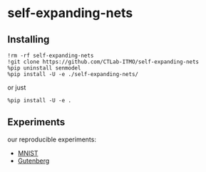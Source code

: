 # self-expanding-nets

## Installing

```shell
!rm -rf self-expanding-nets
!git clone https://github.com/CTLab-ITMO/self-expanding-nets 
%pip uninstall senmodel
%pip install -U -e ./self-expanding-nets/
```

or just

```shell
%pip install -U -e .
```

## Experiments
our reproducible experiments:
- [MNIST](https://colab.research.google.com/drive/1oeLnB_yudncUJFEMEM4lhDAbH3Mf6SZL?usp=sharing)
- [Gutenberg](https://colab.research.google.com/drive/1QtEhq8b_p4HR6aRlvaxHG5suqs5o_gzp?usp=sharing)